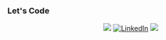 ### Let's Code

<p align="center">

<img src="https://img.shields.io/github/stars/alipsgh?affiliations=OWNER%2CCOLLABORATOR&style=social"> 
<a href="https://www.linkedin.com/in/alipsgh"><img src="https://img.shields.io/badge/LinkedIn--_.svg?style=social&logo=linkedin" alt="LinkedIn"></a> 
<img src="https://img.shields.io/twitter/url?style=social&url=https%3A%2F%2Ftwitter.com%2Falipsgh">

</p>

<!--
**alipsgh/alipsgh** is a ✨ _special_ ✨ repository because its `README.md` (this file) appears on your GitHub profile.

Here are some ideas to get you started:

- 🔭 I’m currently working on ...
- 🌱 I’m currently learning ...
- 👯 I’m looking to collaborate on ...
- 🤔 I’m looking for help with ...
- 💬 Ask me about ...
- 📫 How to reach me: ...
- 😄 Pronouns: ...
- ⚡ Fun fact: ...
-->
